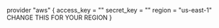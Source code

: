 provider "aws" {
  access_key = ""
  secret_key = ""
  region     = "us-east-1" CHANGE THIS FOR YOUR REGION
}
